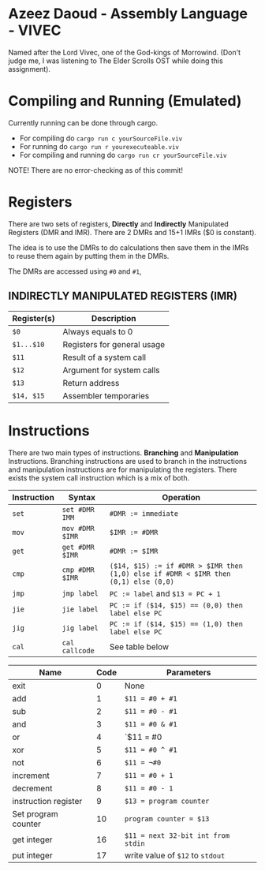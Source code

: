 # Azeez Daoud - Assembly Language - VIVEC
Named after the Lord Vivec, one of the God-kings of Morrowind. (Don't judge me, I was listening to The Elder Scrolls OST while doing this assignment).

# Compiling and Running (Emulated)
Currently running can be done through cargo.

- For compiling do `cargo run c yourSourceFile.viv`
- For running do `cargo run r yourexecuteable.viv`
- For compiling and running do `cargo run cr yourSourceFile.viv`

NOTE! There are no error-checking as of this commit!

# Registers
There are two sets of registers, **Directly** and **Indirectly** Manipulated Registers (DMR and IMR). There are 2 DMRs and 15+1 IMRs ($0 is constant).

The idea is to use the DMRs to do calculations then save them in the IMRs to reuse them again by putting them in the DMRs.

The DMRs are accessed using `#0` and `#1`,
## INDIRECTLY MANIPULATED REGISTERS (IMR)
| Register(s)   | Description                   |
|---            |---                            |
|`$0`           |Always equals to 0             |
|`$1...$10`     |Registers for general usage    |
|`$11`          |Result of a system call        |
|`$12`          |Argument for system calls      |
|`$13`          |Return address                 |
|`$14, $15`     |Assembler temporaries          |


# Instructions
There are two main types of instructions. **Branching** and **Manipulation** Instructions. Branching instructions are used to branch in the instructions and manipulation instructions are for manipulating the registers. There exists the system call instruction which is a mix of both.

| Instruction | Syntax          | Operation                                                                             |
|---          |---              |---                                                                                    |
|`set`        |`set #DMR IMM`   |  `#DMR := immediate`                                                                  |
|`mov`        |`mov #DMR $IMR`  |  `$IMR := #DMR`                                                                       |
|`get`        |`get #DMR $IMR`  |  `#DMR := $IMR`                                                                       |
|`cmp`        |`cmp #DMR $IMR`  |  `($14, $15) := if #DMR > $IMR then (1,0) else if #DMR < $IMR then (0,1) else (0,0)`  |
|`jmp`        |`jmp label`      |  `PC := label` and `$13 = PC + 1`                                                     |
|`jie`        |`jie label`      |  `PC := if ($14, $15) == (0,0) then label else PC`                                    | 
|`jig`        |`jig label`      |  `PC := if ($14, $15) == (1,0) then label else PC`                                    |
|`cal`        |`cal callcode`   |  See table below                                                                      |

| Name                  | Code  | Parameters                            | 
|---                    |---    |---                                    |
|exit                   |0      | None                                  |    
|add                    |1      | `$11 = #0 + #1`                       |
|sub                    |2      | `$11 = #0 - #1`                       |
|and                    |3      | `$11 = #0 & #1`                       |
|or                     |4      | `$11 = #0 | #1`                       |
|xor                    |5      | `$11 = #0 ^ #1`                       |
|not                    |6      | `$11 = ¬#0`                           |
|increment              |7      | `$11 = #0 + 1`                        |
|decrement              |8      | `$11 = #0 - 1`                        |
|instruction register   |9      | `$13 = program counter`               |
|Set program counter    |10     | `program counter = $13`               |
|get integer            |16     | `$11 = next 32-bit int from stdin`    |
|put integer            |17     | write value of `$12` to `stdout`      |
